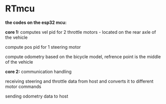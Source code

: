 # RTmcu
**the codes on the esp32 mcu:**

**core 1:**
computes vel pid for 2 throttle motors - located on the rear axle of the vehicle

compute pos pid for 1 steering motor

compute odometry based on the bicycle model, refrence point is the middle of the vehicle

**core 2:**
communication handling

receiving steering and throttle data from host and converts it to different motor commands

sending odometry data to host
